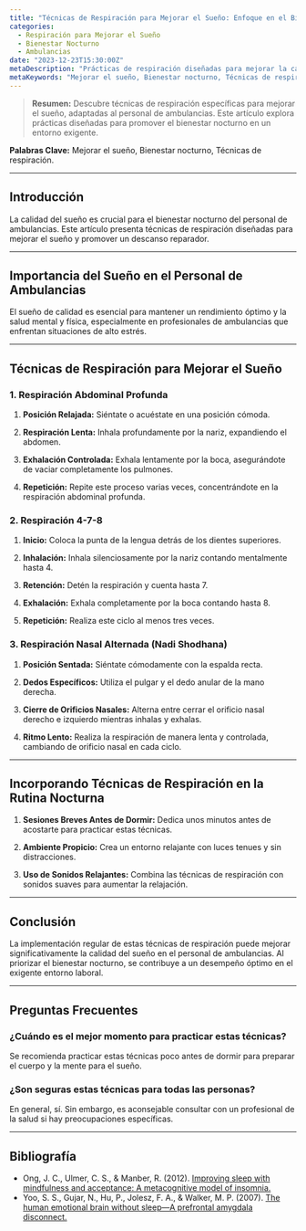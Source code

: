 ```yaml
---
title: "Técnicas de Respiración para Mejorar el Sueño: Enfoque en el Bienestar Nocturno"
categories:
  - Respiración para Mejorar el Sueño
  - Bienestar Nocturno
  - Ambulancias
date: "2023-12-23T15:30:00Z"
metaDescription: "Prácticas de respiración diseñadas para mejorar la calidad del sueño y promover el bienestar nocturno en el personal de ambulancias."
metaKeywords: "Mejorar el sueño, Bienestar nocturno, Técnicas de respiración"
---
```


> **Resumen:** Descubre técnicas de respiración específicas para mejorar el sueño, adaptadas al personal de ambulancias. Este artículo explora prácticas diseñadas para promover el bienestar nocturno en un entorno exigente.

**Palabras Clave:** Mejorar el sueño, Bienestar nocturno, Técnicas de respiración.

---

## Introducción

La calidad del sueño es crucial para el bienestar nocturno del personal de ambulancias. Este artículo presenta técnicas de respiración diseñadas para mejorar el sueño y promover un descanso reparador.

---

## Importancia del Sueño en el Personal de Ambulancias

El sueño de calidad es esencial para mantener un rendimiento óptimo y la salud mental y física, especialmente en profesionales de ambulancias que enfrentan situaciones de alto estrés.

---

## Técnicas de Respiración para Mejorar el Sueño

### **1. Respiración Abdominal Profunda**

1. **Posición Relajada:** Siéntate o acuéstate en una posición cómoda.
   
2. **Respiración Lenta:** Inhala profundamente por la nariz, expandiendo el abdomen.

3. **Exhalación Controlada:** Exhala lentamente por la boca, asegurándote de vaciar completamente los pulmones.

4. **Repetición:** Repite este proceso varias veces, concentrándote en la respiración abdominal profunda.

### **2. Respiración 4-7-8**

1. **Inicio:** Coloca la punta de la lengua detrás de los dientes superiores.

2. **Inhalación:** Inhala silenciosamente por la nariz contando mentalmente hasta 4.

3. **Retención:** Detén la respiración y cuenta hasta 7.

4. **Exhalación:** Exhala completamente por la boca contando hasta 8.

5. **Repetición:** Realiza este ciclo al menos tres veces.

### **3. Respiración Nasal Alternada (Nadi Shodhana)**

1. **Posición Sentada:** Siéntate cómodamente con la espalda recta.

2. **Dedos Específicos:** Utiliza el pulgar y el dedo anular de la mano derecha.

3. **Cierre de Orificios Nasales:** Alterna entre cerrar el orificio nasal derecho e izquierdo mientras inhalas y exhalas.

4. **Ritmo Lento:** Realiza la respiración de manera lenta y controlada, cambiando de orificio nasal en cada ciclo.

---

## Incorporando Técnicas de Respiración en la Rutina Nocturna

1. **Sesiones Breves Antes de Dormir:** Dedica unos minutos antes de acostarte para practicar estas técnicas.

2. **Ambiente Propicio:** Crea un entorno relajante con luces tenues y sin distracciones.

3. **Uso de Sonidos Relajantes:** Combina las técnicas de respiración con sonidos suaves para aumentar la relajación.

---

## Conclusión

La implementación regular de estas técnicas de respiración puede mejorar significativamente la calidad del sueño en el personal de ambulancias. Al priorizar el bienestar nocturno, se contribuye a un desempeño óptimo en el exigente entorno laboral.

---

## Preguntas Frecuentes

### ¿Cuándo es el mejor momento para practicar estas técnicas?

Se recomienda practicar estas técnicas poco antes de dormir para preparar el cuerpo y la mente para el sueño.

### ¿Son seguras estas técnicas para todas las personas?

En general, sí. Sin embargo, es aconsejable consultar con un profesional de la salud si hay preocupaciones específicas.

---

## Bibliografía

- Ong, J. C., Ulmer, C. S., & Manber, R. (2012). [Improving sleep with mindfulness and acceptance: A metacognitive model of insomnia.](https://www.ncbi.nlm.nih.gov/pmc/articles/PMC3481426/)
- Yoo, S. S., Gujar, N., Hu, P., Jolesz, F. A., & Walker, M. P. (2007). [The human emotional brain without sleep—A prefrontal amygdala disconnect.](https://journals.plos.org/plosbiology/article?id=10.1371/journal.pbio.0050109)

